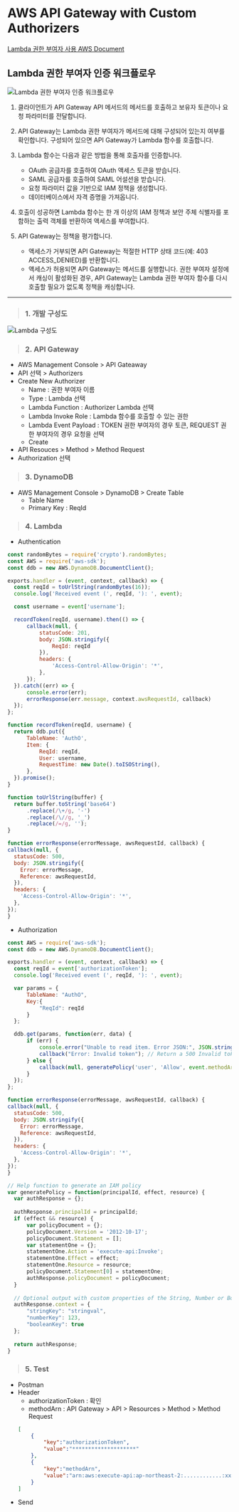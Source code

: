 # AWS API Gateway with Custom Authorizers

[Lambda 권한 부여자 사용 AWS Document](https://docs.aws.amazon.com/ko_kr/apigateway/latest/developerguide/apigateway-use-lambda-authorizer.html)

## Lambda 권한 부여자 인증 워크플로우
![Lambda 권한 부여자 인증 워크플로우](https://docs.aws.amazon.com/ko_kr/apigateway/latest/developerguide/images/custom-auth-workflow.png)

1. 클라이언트가 API Gateway API 메서드의 메서드를 호출하고 보유자 토큰이나 요청 파라미터를 전달합니다.
2. API Gateway는 Lambda 권한 부여자가 메서드에 대해 구성되어 있는지 여부를 확인합니다. 구성되어 있으면 API Gateway가 Lambda 함수를 호출합니다.
3. Lambda 함수는 다음과 같은 방법을 통해 호출자를 인증합니다.
    - OAuth 공급자를 호출하여 OAuth 액세스 토큰을 받습니다.
    - SAML 공급자를 호출하여 SAML 어설션을 받습니다.
    - 요청 파라미터 값을 기반으로 IAM 정책을 생성합니다.
    - 데이터베이스에서 자격 증명을 가져옵니다.

4. 호출이 성공하면 Lambda 함수는 한 개 이상의 IAM 정책과 보안 주체 식별자를 포함하는 출력 객체를 반환하여 액세스를 부여합니다.
5. API Gateway는 정책을 평가합니다.
    - 액세스가 거부되면 API Gateway는 적절한 HTTP 상태 코드(예: 403 ACCESS_DENIED)를 반환합니다.
    - 액세스가 허용되면 API Gateway는 메서드를 실행합니다. 권한 부여자 설정에서 캐싱이 활성화된 경우, API Gateway는 Lambda 권한 부여자 함수를 다시 호출할 필요가 없도록 정책을 캐싱합니다.

---

> ### 1. 개발 구성도
![Lambda 구성도](images/LambdaCustomAuthR.jpeg)

> ### 2. API Gateway
  - AWS Management Console > API Gateaway
  - API 선택 > Authorizers
  - Create New Authorizer
    - Name : 권한 부여자 이름
    - Type : Lambda 선택
    - Lambda Function : Authorizer Lambda 선택
    - Lambda Invoke Role : Lambda 함수를 호출할 수 있는 권한
    - Lambda Event Payload : TOKEN 권한 부여자의 경우 토큰, REQUEST 권한 부여자의 경우 요청을 선택
    - Create
  - API Resouces > Method > Method Request
  - Authorization 선택

> ### 3. DynamoDB
  - AWS Management Console > DynamoDB > Create Table
    - Table Name 
    - Primary Key : ReqId

> ### 4. Lambda
  - Authentication
  ```js
const randomBytes = require('crypto').randomBytes;
const AWS = require('aws-sdk');
const ddb = new AWS.DynamoDB.DocumentClient();

exports.handler = (event, context, callback) => {
    const reqId = toUrlString(randomBytes(16));
    console.log('Received event (', reqId, '): ', event);

    const username = event['username'];

    recordToken(reqId, username).then(() => {
        callback(null, {
            statusCode: 201,
            body: JSON.stringify({
                ReqId: reqId
            }),
            headers: {
                'Access-Control-Allow-Origin': '*',
            },
        });
    }).catch((err) => {
        console.error(err);
        errorResponse(err.message, context.awsRequestId, callback)
    });
};

function recordToken(reqId, username) {
    return ddb.put({
        TableName: 'AuthO',
        Item: {
            ReqId: reqId,
            User: username,
            RequestTime: new Date().toISOString(),
        },
    }).promise();
}

function toUrlString(buffer) {
    return buffer.toString('base64')
        .replace(/\+/g, '-')
        .replace(/\//g, '_')
        .replace(/=/g, '');
}

function errorResponse(errorMessage, awsRequestId, callback) {
  callback(null, {
    statusCode: 500,
    body: JSON.stringify({
      Error: errorMessage,
      Reference: awsRequestId,
    }),
    headers: {
      'Access-Control-Allow-Origin': '*',
    },
  });
}
  ```
  - Authorization
  ```js
const AWS = require('aws-sdk');
const ddb = new AWS.DynamoDB.DocumentClient();

exports.handler = (event, context, callback) => {
    const reqId = event['authorizationToken'];
    console.log('Received event (', reqId, '): ', event);

    var params = {
        TableName: "AuthO",
        Key:{
            "ReqId": reqId
        }
    };

    ddb.get(params, function(err, data) {
        if (err) {
            console.error("Unable to read item. Error JSON:", JSON.stringify(err, null, 2));
            callback("Error: Invalid token"); // Return a 500 Invalid token response
        } else {
            callback(null, generatePolicy('user', 'Allow', event.methodArn));
        }
    });
};

function errorResponse(errorMessage, awsRequestId, callback) {
  callback(null, {
    statusCode: 500,
    body: JSON.stringify({
      Error: errorMessage,
      Reference: awsRequestId,
    }),
    headers: {
      'Access-Control-Allow-Origin': '*',
    },
  });
}

// Help function to generate an IAM policy
var generatePolicy = function(principalId, effect, resource) {
    var authResponse = {};
    
    authResponse.principalId = principalId;
    if (effect && resource) {
        var policyDocument = {};
        policyDocument.Version = '2012-10-17'; 
        policyDocument.Statement = [];
        var statementOne = {};
        statementOne.Action = 'execute-api:Invoke'; 
        statementOne.Effect = effect;
        statementOne.Resource = resource;
        policyDocument.Statement[0] = statementOne;
        authResponse.policyDocument = policyDocument;
    }
    
    // Optional output with custom properties of the String, Number or Boolean type.
    authResponse.context = {
        "stringKey": "stringval",
        "numberKey": 123,
        "booleanKey": true
    };
    
    return authResponse;
}
  ```
> ### 5. Test
  - Postman
  - Header
    - authorizationToken : 확인
    - methodArn : API Gateway > API > Resources > Method > Method Request
    ```json
    [
        {
            "key":"authorizationToken",
            "value":"********************"
        },
        {
            "key":"methodArn",
            "value":"arn:aws:execute-api:ap-northeast-2:............:xxxxxxxxxx/*/GET/"
        }
    ]
    ```
  - Send
